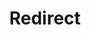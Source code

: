 ﻿---
layout: src/layouts/Redirect.astro
title: Redirect
redirect: /docs/security/cve/spectre-meltdown-and-octopus-deploy
pubDate:  2023-01-01
navSearch: false
navSitemap: false
navMenu: false
---
